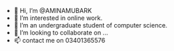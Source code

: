 - 👋 Hi, I’m @AMINAMUBARK
- 👀 I’m interested in online work.
- 🌱 I’m an undergraduate student of computer science.
- 💞️ I’m looking to collaborate on ...
- 📫 contact me on 03401365576

<!---
AMINAMUBARK/AMINAMUBARK is a ✨ special ✨ repository because its `README.md` (this file) appears on your GitHub profile.
You can click the Preview link to take a look at your changes.
--->
